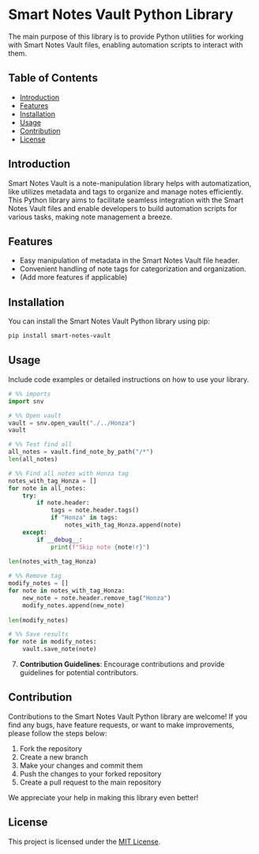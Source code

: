 # Smart Notes Vault Python Library

The main purpose of this library is to provide Python utilities for working with Smart Notes Vault files, enabling automation scripts to interact with them.

## Table of Contents
- [Introduction](#introduction)
- [Features](#features)
- [Installation](#installation)
- [Usage](#usage)
- [Contribution](#contribution)
- [License](#license)

## Introduction

Smart Notes Vault is a note-manipulation library helps with automatization, like utilizes metadata and tags to organize and manage notes efficiently. This Python library aims to facilitate seamless integration with the Smart Notes Vault files and enable developers to build automation scripts for various tasks, making note management a breeze.


## Features

- Easy manipulation of metadata in the Smart Notes Vault file header.
- Convenient handling of note tags for categorization and organization.
- (Add more features if applicable)

## Installation

You can install the Smart Notes Vault Python library using pip:

```bash
pip install smart-notes-vault
```


## Usage
Include code examples or detailed instructions on how to use your library.


```python
# %% imports
import snv

# %% Open vault
vault = snv.open_vault("./../Honza")
vault

# %% Test find all
all_notes = vault.find_note_by_path("/*")
len(all_notes)

# %% Find all notes with Honza tag
notes_with_tag_Honza = []
for note in all_notes:
    try:
        if note.header:
            tags = note.header.tags()
            if "Honza" in tags:
                notes_with_tag_Honza.append(note)
    except:
        if __debug__:
            print(f"Skip note {note!r}")
        
len(notes_with_tag_Honza)

# %% Remove tag
modify_notes = []
for note in notes_with_tag_Honza:
    new_note = note.header.remove_tag("Honza")
    modify_notes.append(new_note)
    
len(modify_notes)

# %% Save results
for note in modify_notes:
    vault.save_note(note)
```

7. **Contribution Guidelines**: Encourage contributions and provide guidelines for potential contributors.

## Contribution

Contributions to the Smart Notes Vault Python library are welcome! If you find any bugs, have feature requests, or want to make improvements, please follow the steps below:

1. Fork the repository
2. Create a new branch
3. Make your changes and commit them
4. Push the changes to your forked repository
5. Create a pull request to the main repository

We appreciate your help in making this library even better!

## License

This project is licensed under the [MIT License](LICENSE).

